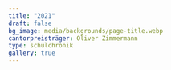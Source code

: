 ```yaml
---
title: "2021"
draft: false
bg_image: media/backgrounds/page-title.webp
cantorpreisträger: Oliver Zimmermann
type: schulchronik
gallery: true
---
```




